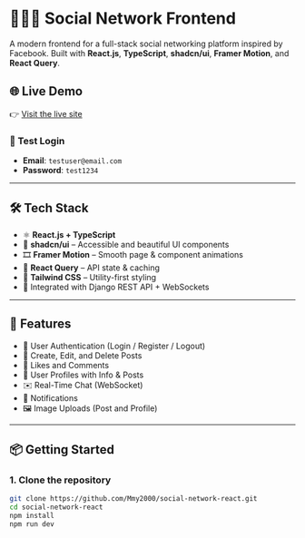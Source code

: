 # 🧑‍🤝‍🧑 Social Network Frontend

A modern frontend for a full-stack social networking platform inspired by Facebook. Built with **React.js**, **TypeScript**, **shadcn/ui**, **Framer Motion**, and **React Query**.

## 🌐 Live Demo

👉 [Visit the live site](https://social-network-react-black.vercel.app/)

### 🔐 Test Login

- **Email**: `testuser@email.com`  
- **Password**: `test1234`

---

## 🛠 Tech Stack

- ⚛️ **React.js + TypeScript**
- 🎨 **shadcn/ui** – Accessible and beautiful UI components
- 🎞️ **Framer Motion** – Smooth page & component animations
- 🔄 **React Query** – API state & caching
- 💨 **Tailwind CSS** – Utility-first styling
- 📡 Integrated with Django REST API + WebSockets

---

## 🚀 Features

- 🔐 User Authentication (Login / Register / Logout)
- 📝 Create, Edit, and Delete Posts
- 💬 Likes and Comments
- 🧾 User Profiles with Info & Posts
- ✉️ Real-Time Chat (WebSocket)
- 🔔 Notifications
- 🖼️ Image Uploads (Post and Profile)

---

## 📦 Getting Started

### 1. Clone the repository

```bash
git clone https://github.com/Mmy2000/social-network-react.git
cd social-network-react
npm install
npm run dev
